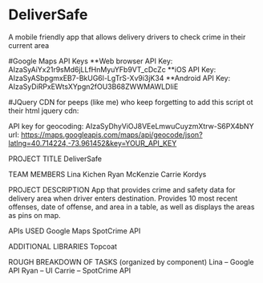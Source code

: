 # DeliverSafe
A mobile friendly app that allows delivery drivers to check crime in their current area

#Google Maps API Keys
**Web browser API Key: AIzaSyAiYx21r9sMd6jLLfHnMyuYFb9VT_cDcZc
**iOS API Key: AIzaSyASbpgmxEB7-BkUG6l-LgTrS-Xv9i3jK34
**Android API Key: AIzaSyDiRPxEWtsXYpgn2fOU3B68ZWWMAWLDIiE

#JQuery CDN
for peeps (like me) who keep forgetting to add this script ot their html
jquery cdn:
<script
  src="https://code.jquery.com/jquery-3.3.1.js"
  integrity="sha256-2Kok7MbOyxpgUVvAk/HJ2jigOSYS2auK4Pfzbm7uH60="
  crossorigin="anonymous"></script>


API key for geocoding: AIzaSyDhyViOJ8VEeLmwuCuyzmXtrw-S6PX4bNY
url: https://maps.googleapis.com/maps/api/geocode/json?latlng=40.714224,-73.961452&key=YOUR_API_KEY

PROJECT TITLE
DeliverSafe

TEAM MEMBERS
Lina Kichen
Ryan McKenzie
Carrie Kordys

PROJECT DESCRIPTION
App that provides crime and safety data for delivery area when driver enters destination.  Provides 10 most recent offenses, date of offense, and area in a table, as well as displays the areas as pins on map.

APIs USED
Google Maps
SpotCrime API

ADDITIONAL LIBRARIES
Topcoat

ROUGH BREAKDOWN OF TASKS
(organized by component)
Lina – Google API
Ryan – UI
Carrie – SpotCrime API


